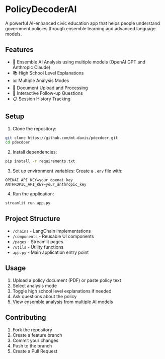 # PolicyDecoderAI

A powerful AI-enhanced civic education app that helps people understand government policies through ensemble learning and advanced language models.

## Features

- 🤖 Ensemble AI Analysis using multiple models (OpenAI GPT and Anthropic Claude)
- 📚 High School Level Explanations
- 📊 Multiple Analysis Modes
- 📝 Document Upload and Processing
- 🔄 Interactive Follow-up Questions
- 📋 Session History Tracking

## Setup

1. Clone the repository:
```bash
git clone https://github.com/mt-davis/pdecdoer.git
cd pdecdoer
```

2. Install dependencies:
```bash
pip install -r requirements.txt
```

3. Set up environment variables:
Create a `.env` file with:
```env
OPENAI_API_KEY=your_openai_key
ANTHROPIC_API_KEY=your_anthropic_key
```

4. Run the application:
```bash
streamlit run app.py
```

## Project Structure

- `/chains` - LangChain implementations
- `/components` - Reusable UI components
- `/pages` - Streamlit pages
- `/utils` - Utility functions
- `app.py` - Main application entry point

## Usage

1. Upload a policy document (PDF) or paste policy text
2. Select analysis mode
3. Toggle high school level explanations if needed
4. Ask questions about the policy
5. View ensemble analysis from multiple AI models

## Contributing

1. Fork the repository
2. Create a feature branch
3. Commit your changes
4. Push to the branch
5. Create a Pull Request